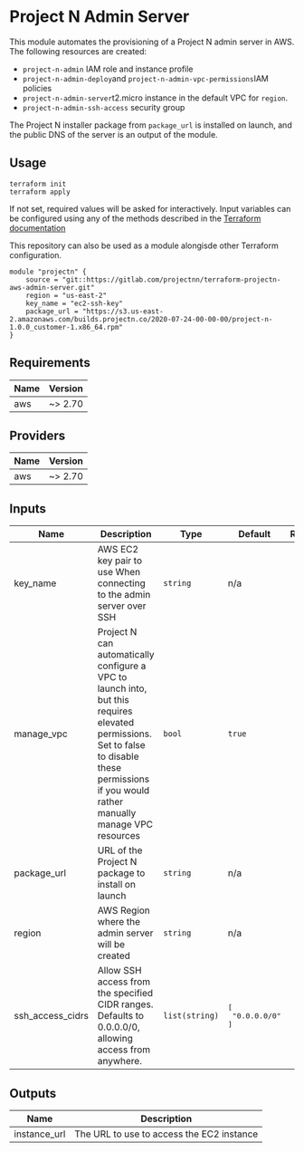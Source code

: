 # Project N Admin Server

This module automates the provisioning of a Project N admin server in AWS. The following resources are created:
- `project-n-admin` IAM role and instance profile
- `project-n-admin-deploy`and `project-n-admin-vpc-permissions`IAM policies
- `project-n-admin-server`t2.micro instance in the default VPC for `region`. 
- `project-n-admin-ssh-access` security group

The Project N installer package from `package_url` is installed on launch, and the public DNS of the server is an output of the module.

## Usage
```shell script
terraform init
terraform apply
```
If not set, required values will be asked for interactively. Input variables can be configured using any of the methods described in the [Terraform documentation](https://www.terraform.io/docs/configuration/variables.html#assigning-values-to-root-module-variables)

This repository can also be used as a module alongisde other Terraform configuration.
```hcl
module "projectn" {
    source = "git::https://gitlab.com/projectnn/terraform-projectn-aws-admin-server.git"
    region = "us-east-2"
    key_name = "ec2-ssh-key"
    package_url = "https://s3.us-east-2.amazonaws.com/builds.projectn.co/2020-07-24-00-00-00/project-n-1.0.0_customer-1.x86_64.rpm"
} 
```

## Requirements

| Name | Version |
|------|---------|
| aws | ~> 2.70 |

## Providers

| Name | Version |
|------|---------|
| aws | ~> 2.70 |

## Inputs

| Name | Description | Type | Default | Required |
|------|-------------|------|---------|:--------:|
| key\_name | AWS EC2 key pair to use When connecting to the admin server over SSH | `string` | n/a | yes |
| manage\_vpc | Project N can automatically configure a VPC to launch into, but this requires elevated permissions. Set to false to disable these permissions if you would rather manually manage VPC resources | `bool` | `true` | no |
| package\_url | URL of the Project N package to install on launch | `string` | n/a | yes |
| region | AWS Region where the admin server will be created | `string` | n/a | yes |
| ssh\_access\_cidrs | Allow SSH access from the specified CIDR ranges. Defaults to 0.0.0.0/0, allowing access from anywhere. | `list(string)` | <pre>[<br>  "0.0.0.0/0"<br>]</pre> | no |

## Outputs

| Name | Description |
|------|-------------|
| instance\_url | The URL to use to access the EC2 instance |
